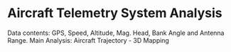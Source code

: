 # Aircraft Telemetry System Analysis
Data contents: GPS, Speed, Altitude, Mag. Head, Bank Angle and Antenna Range. Main Analysis: Aircraft Trajectory - 3D Mapping
